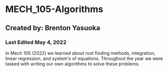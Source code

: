 # MECH_105-Algorithms

## Created by: Brenton Yasuoka
### Last Edited May 4, 2022

In Mech 105 (2022) we learned about root finding methods, integration, linear regression, and system's of equations. Throughout the year we were tasked with writing our own algorithms to solve these problems.
